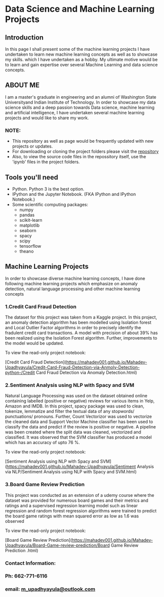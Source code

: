 # Data Science and Machine Learning Projects

## Introduction
In this page I shall present some of the machine learning projects I have undertaken to learn new machine learning concepts as well as to showcase my skills.  which I have undertaken as a hobby. My ultimate motive would be to learn and gain expertise over several Machine Learning and data science concepts.

## ABOUT ME
I am a master's graduate in engineering and an alumni of Washington State Universityand Indian Institute of Technology. In order to showcase my data science skills and a deep passion towards Data science, machine learning and artificial intelligence,  I have undertaken several machine learning projects and would like to share my work. 

### NOTE: 
*  This repository as well as page would be frequently updated with new projects or updates.
*  For downloading or cloning the project folders please visit the [repository](https://github.com/Mahadev001/Mahadev-Upadhyayula.git)
*  Also, to view the source code files in the repossitory itself, use the 'ipynb' files in the project folders.  

## Tools you'll need
* Python. Python 3 is the best option.
* IPython and the Jupyter Notebook. (FKA IPython and IPython Notebook.)
* Some scientific computing packages:
    * numpy           
    * pandas         
    * scikit-learn 
    * matplotlib
    * seaborn
    * spacy
    * scipy
    * tensorflow
    * theano
    
## Machine Learning Projects
In order to showcase diverse machine learning concepts, I have done following machine learning projects which emphasize on anomaly detection, natural language processing and other machine learning concepts 

### 1.Credit Card Fraud Detection
The dataset for this project was taken from a Kaggle project. 
In this project, an anomaly detection algorithm has been modelled using Isolation forest and Local Outlier Factor algorithms in order to precisely identify the fradulent credit card transactions. A model with precision of about 39% has been realized  using the Isolation Forest algorithm. Further, improvements to the model would be updated.

To view the read-only project notebook: 

[Credit Card Fraud Detection](https://mahadev001.github.io/Mahadev-Upadhyayula/Credit-Card-Fraud-Detection-via-Anmoly-Detection-python-/Credit Card Fraud Detection  via Anomaly Detection.html)


### 2.Sentiment Analysis using NLP with Spacy and SVM
Natural Language  Processing was used on the dataset obtained online containing labelled (positive or negative) reviews for various items in Yelp, Amazon and IMDB.
In this project, spacy package was used to clean, tokenize, lemmatize and filter the textual data of any stopwords/ punctuations/ pronouns. Further, Count Vectorizor was used to vectorize the cleaned data and Support Vector Machine classifier has been used to classify the data and predict if the review is positive or negative. A pipeline was been created where the split data was cleaned, vectorized and classified. It was observed that the SVM classifier has produced a model which has an accuracy of upto 76 %.

To view the read-only project notebook: 

[Sentiment Analysis using NLP with Spacy and SVM](https://mahadev001.github.io/Mahadev-Upadhyayula/Sentiment Analysis via NLP/Sentiment Analysis using NLP with Spacy and  SVM.html)

### 3.Board Game Review Prediction
This project was conducted as an extension of a udemy course where the dataset was provided for numerous board games and their metrics and ratings and a supervised regression learning model such as linear regression and random forest regression algorithms were trained to predict the board game ratings with mean squared error as low as 1.6 was observed

To view the read-only project notebook: 

[Board Game Review Prediction](https://mahadev001.github.io/Mahadev-Upadhyayula/Board-Game-review-prediction/Board Game Review Prediction .html)

### Contact Information: 
### Ph: 662-771-6116
### email: m_upadhyayula@outlook.com

